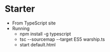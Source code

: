 # Starter
- From TypeScript site
- Running
    - npm install -g typescript
    - tsc --sourcemap --target ES5 warship.ts
    - start default.html